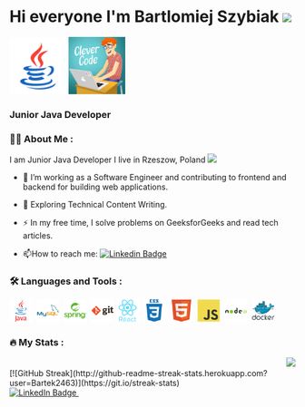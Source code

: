 
<div>
<h1>Hi everyone I'm Bartlomiej Szybiak
  <img src="https://media.giphy.com/media/hvRJCLFzcasrR4ia7z/giphy.gif" width="30px"/></h1>
<div id="header" align="left">
    <img src="https://github.com/Bartek2463/Bartek2463/blob/main/icons8-java.svg" width="100"/>
    <img src="https://github.com/Bartek2463/Bartek2463/blob/main/giphy.gif" width="100"/>
</div>
  <div>
  <h3> Junior Java Developer</h3> 
  </div>
    
 
### :woman_technologist: About Me :
   I am Junior Java Developer I live in Rzeszow, Poland  <img src="https://media.giphy.com/media/WUlplcMpOCEmTGBtBW/giphy.gif" width="30"> 
    
 - :telescope: I’m working as a Software Engineer and contributing to frontend and backend for building web applications.

- :seedling: Exploring Technical Content Writing.

- :zap: In my free time, I solve problems on GeeksforGeeks and read tech articles.

- :mailbox:How to reach me: [![Linkedin Badge](https://img.shields.io/badge/-Bartlomiej-blue?style=flat&logo=Linkedin&logoColor=white)](https://www.linkedin.com/in/bartlomiej-szybiak/)
  
### :hammer_and_wrench: Languages and Tools :
  <div>
  <img src="https://github.com/devicons/devicon/blob/master/icons/java/java-original-wordmark.svg" title="Java" alt="Java" width="40" height="40"/>&nbsp;
  <img src="https://github.com/devicons/devicon/blob/master/icons/mysql/mysql-original-wordmark.svg" title="MySQL"  alt="MySQL" width="40" height="40"/>&nbsp;
  <img src="https://github.com/devicons/devicon/blob/master/icons/spring/spring-original-wordmark.svg" title="Spring" alt="Spring" width="40" height="40"/>&nbsp;
  <img src="https://github.com/devicons/devicon/blob/master/icons/git/git-original-wordmark.svg" title="Git" **alt="Git" width="40" height="40"/>
  <img src="https://github.com/devicons/devicon/blob/master/icons/react/react-original-wordmark.svg" title="React" alt="React" width="40" height="40"/>&nbsp; 
  <img src="https://github.com/devicons/devicon/blob/master/icons/css3/css3-plain-wordmark.svg"  title="CSS3" alt="CSS" width="40" height="40"/>&nbsp;
  <img src="https://github.com/devicons/devicon/blob/master/icons/html5/html5-original.svg" title="HTML5" alt="HTML" width="40" height="40"/>&nbsp;
  <img src="https://github.com/devicons/devicon/blob/master/icons/javascript/javascript-original.svg" title="JavaScript" alt="JavaScript" width="40" height="40"/>&nbsp;
  <img src="https://github.com/devicons/devicon/blob/master/icons/nodejs/nodejs-original-wordmark.svg" title="NodeJS" alt="NodeJS" width="40" height="40"/>&nbsp;
    <img src="https://github.com/devicons/devicon/blob/master/icons/docker/docker-original-wordmark.svg" title="Docker" alt="Docker" width="40" height="40"/>&nbsp;
</div> 

### :fire: My Stats :
   <div id="header" align="right">
     <img src="https://www.codewars.com/users/Bar5566/badges/large"/>
</div>
  [![GitHub Streak](http://github-readme-streak-stats.herokuapp.com?user=Bartek2463)](https://git.io/streak-stats)
 
<div id="badges">
  <a href="https://www.linkedin.com/in/bartlomiej-szybiak/">
    <img src="https://img.shields.io/badge/LinkedIn-blue?style=for-the-badge&logo=linkedin&logoColor=white" alt="LinkedIn Badge"/>
  </a>
  <a href="https://github.com/Bartek2463"> 
    <img src="https://komarev.com/ghpvc/?username=Bartek2463&style=flat-square&color=blue" alt=""/>
  </a>
</div>

